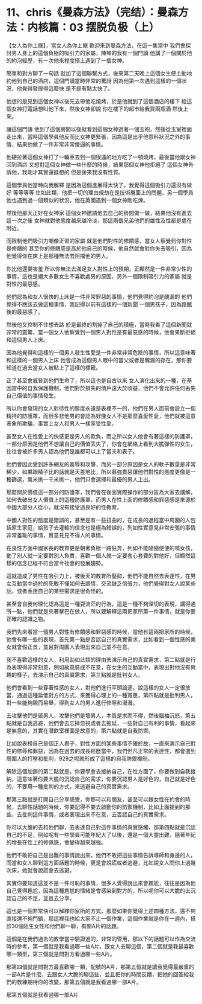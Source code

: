 # 11、chris《曼森方法》（完结）：曼森方法：内核篇：03 摆脱负极（上）

【女人為你上癮】，當女人為你上癮 歡迎來到曼森方法，在這一集當中 我們會探討男人身上的這個負極的吸引力的家屬，陳琴的我有一個門讀 他講了一個關於他的約泡經歷，有一次他來程度搭上遇到了一個女神。

簡單和對方聊了一句話 就加了這個聯繫方式，後來第二天晚上這個女生便主動地約他到自己的酒店，這個門讀當時非常的驚訝 因為他第一次遇到這樣的一個狀況，他覺得發展得這麼快 是不是有點太快了。

他想的是見到這個女神以後先去帶他吃燒烤，於是他就到了這個酒店的樓下 給這個女神打電話想叫他下來，然後女神卻說 你在樓下的超市給我買兩瓶酒 然後上來。

讓這個門讀 他到了這個房間以後就看到這個女神過著一個玉袍，然後從玉室裡面走出來，當時這個學員他反而比女神更緊張，因為這是出乎他意料狀況之外的事情，結果他做了一件非常非常傻逼的事情。

他硬拉著這個女神打了一輛車去到一個很遠的地方吃了一頓燒烤，最後當他跟女神回到酒店 又想對這個女神做一些什麼的時候，結果那個女神他拒絕了 這個女神告訴他，我剛才其實還挺想的 但是後來我沒有性質。

這個學員他當時向我解釋 是因為這個進展得太快了，我覺得這個吸引力還沒有做好 等等等等 住如此類，他把一切的理由規劫在是技術層面上的問題，另一個學員他也遇到過一個類似的狀況，他在英國遇到一個女神剛吃煉。

然後他那天正好在女神家 這個女神邀請他去自己的房間做一做，結果他沒有進去 這一次之後 女神就對他態度越來越冷淡，那這兩個兄弟他們的雄性及性都是處在附近。

而限制他們吸引力嘲像正習的家屬 就是他們對性的修饋感，當女人察覺到你對性是修饋的 甚至你的修饋感是高於他自己的時候，他自然就會對你失去吸引，因為他覺得你在床上是那種無法去阻擋他的男人。

你比他還要害羞 所以你無法去滿足女人對性上的預期，正顯然是一件非常少性的事情，這也是絕大多數女生不喜歡處男的原因，另外一個限制吸引力的家屬 就是對性的最惡感。

他們認為和女人很快的上床是一件非常罪惡的事情，他們覺得約泡是醜漏的 他們覺得不應該去做這種事情，我記得以前有這樣的一個新聞 一個男孩子，因為路館後的最惡感了。

然後他又控制不住想去路 於是最終的割掉了自己的積極，當時我看了這個新聞就非常的震驚，當一個女人他察覺到一個男人對性是有最惡感的時候，他會果斷拒絕和這個男人上床。

因為他覺得和這樣的一個男人發生性愛是一件非常非常危險的事情，所以這意味著和這樣的一個男人上床 他會成為這個男人眼中的當父或者是醜漏的存在，那你要知道在過去當女人被貼上了這樣的標籤。

正了甚至會威脅到他們生命了，所以這也是自古以來 女人演化出來的一種，在基因當中的自我保護機制，他們對於損失的債戶遠大於收益，他們不會允許任何丟失自己價值的事情發生。

所以你會發現的女人對待性的態度永遠是表裡不一的，他們在男人面前會設立一個精持的防護罩，而很多悲他男的會認為好像女人不是那麼喜愛性愛，他們就被這意表象所欺騙，事實上女人和男人一樣享受性愛。

甚至女人在性愛上的快感更是男人的欺負，而之所以女人他會有著這樣的防護罩，一部分原因是他們不想讓自己的價值丟失了，你會在網絡上看到大膽彈性的女生，往往會被許多男人認為他們是誰都可以上了當夫和表子。

他們會因此受到許多網友的羞辱和攻擊，而另一部分原因是女人的軟子數量是非常稀少，如果跟精子比的話就是天差地比，所以募強責惡讓他們對性的態度更像是一種篩選，萬米挑一千米挑一，他們只會選擇和最優的男人上出。

那麼關於價值這一部分的防護罩，我們會在後面實際操作的部分區為大家去講解，如何去破出女人價值上的這種防護罩，而男人在性上面的修饋感和罪惡感是來源於中國大部分人從小，就沒有接受過良好的性教育。

中國人對性的態度是錯誤的，甚至是有一些扭曲的，在成長的過程當中周圍的人包括原生家庭，給孩子去灌輸的信念也是極為錯誤的，列如性實意見非常安張的事情非常羞恥的事情，實意見見不得人的事情。

在良性方面中國家長的教育更是朝著負極一路狂奔，列如不能隨隨便便的噴女孩，動了別人就一定要對別人負責，喜歡一個人就一定要套心套費的對他好，但顯然這樣的信念已經不符合當今社會的發展趨勢。

這就造成了男性在吸引力上，被後天的教育所壓抑，他們不能自然去表達性，在男女互動當中過於的死敗不懂如何去調情，交流缺乏信張力，他們覺得對女人說某些話，或者表達自己的某些需求是很奇怪的。

甚至會自我何理化認為這是一種耍流茫的行為，這是一種不夠深切的表現，講得通所一點，他們就是夾著擊巴在做人，所以要解釋這兩把家所第一件事情，就是你要正確的認識之物。

我們先來看當一個男人對性有修饋感和罪惡感的時候，當他有這兩把家所的時候，他會有哪一些的表現，首先第一點是否認自己的真實需求，比如看到一個性感的美女就會假正景，並且對周圍人表現出來自己並不在意。

我不喜歡這樣的女人，利用助如此類的理由去演示自己的真實需求，第二點就是行為表現得非常刻意，例如故意裝成不在意，在女生的互動當中，表現出對他沒有興趣的樣子，去演示自己的真實需求，第三點就是批判女人。

他們會看到一些穿著性感的女人，對他們進行平頭論逐，說這樣的女人一定很放當，通過這種扁低對方的方式，來獲得心理上的一種寬惠，第四點就是批判男人，對一些能夠親而易舉，得到女人的男人進行修辱和漫漫。

去攻擊他們是砸男人，攻擊他們是壞男人，本質是求而不得，然後腦袖沉怒，第五點就是自我逃避，他們會去忘掉忽視或者去拖延，一些對自己有利的事情，看起來是無意的，其實在潛飲室裡面是故意的，第六點就是自我防禦。

比如說表榜自己是個正人君子，對性方面的某些事情不確於故，一直來演示自己對性的修辱和罪惡，因為在過去的成長經歷當中，我們但凡正常的表達性，都會遭到周圍人的打壓和批判，929之呢就形成了這樣的自我防禦機制。

解除這個加鎖的第二點就是，你要學會去接納自己，在性方面了，你要做到自我接納，這意味著你要大膽的沉認自己的需求，你要沉認男人是好色的，自己就是好色的，不要用一種批判的方式，來逃避自己的真實需求。

那第三點就是打開自己分享感受，你那可以和朋友，甚至可以跟女性在約會的時候，去聊性話題的時候，你要記得不要去啟動你的防禦機制，比如上面提到的那些，去批判這件事情，或者表現出來不在意，去否認自己的真實需求。

你可以大膽的去和他們聊，去表達自己對這件事情的真實感觸，那第四點就是沉認自己的不足，例如呢有一些學員可能年紀大了以後，還是一個大靈出難，隨著年紀的增長在性上的修佩感，會變得越來越強。

他們不敢把自己是出難的事情說出來，他們不敢把這些事情告訴導師和身邊的人，而當和女人聊到這方面話題的時候，更是會說謊或者逃避，比如說女人問你上過幾次床，她就會說謊會去逃避。

其實你要知道這並不是一件可恥的事情，很多人覺得說出來會尷尬，往往是因為他自己覺得尷尬，因為這種尷尬的情緒是會感染到對方的，所以呢你可以大膽的去沉認自己的不足，並且去分享。

這也是一個非常快可以解釋你家所的方式，那麼如果你覺得上述四種方法，還不夠直接還不夠門鎮，那這裡我也給大家不止一個作業，這個作業就是你在一週內，搭診30個陌生女性和他們聊一聊，有關A片的話題。

這個是在我們過去的教學當中驗證過的，非常的管用，那以下的話題可以作為交流時的參考，第一個就是我看過哪一些A片，跟女人去聊這個，第二個就是我最喜歡哪一類型，第三個就是問對方看過哪一些A片。

那第四個就是問對方最喜歡哪一類，配號的A片，那第五個就是讓我覺得最嚴重的一部A片是什麼，去跟女人大膽的聊這些，並且把你的時間反饋，把她的回答給我們的教練期待你的改變，那第五個就是我看過哪一部A片。

那第五個就是我看過哪一部A片